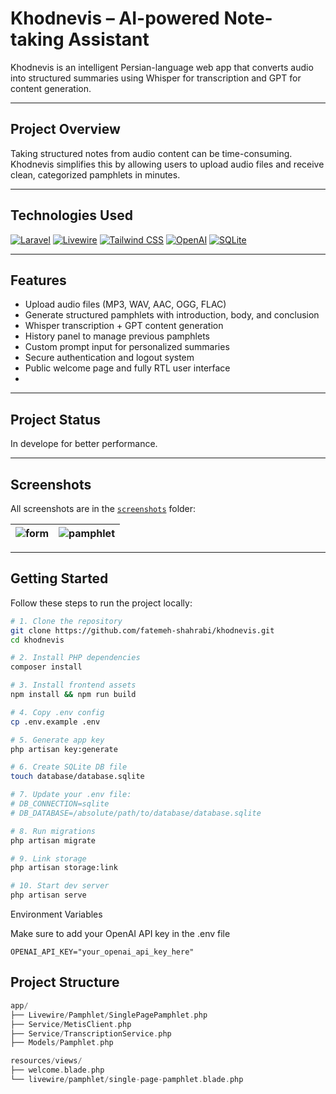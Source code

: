 # Khodnevis – AI-powered Note-taking Assistant

Khodnevis is an intelligent Persian-language web app that converts audio into structured summaries using Whisper for transcription and GPT for content generation.

---

## Project Overview

Taking structured notes from audio content can be time-consuming. Khodnevis simplifies this by allowing users to upload audio files and receive clean, categorized pamphlets in minutes.

---

## Technologies Used

[![Laravel](https://img.shields.io/badge/-Laravel-%23FF2D20?style=for-the-badge&logo=laravel&logoColor=white)](https://laravel.com)
[![Livewire](https://img.shields.io/badge/-Livewire-%2322C55E?style=for-the-badge&logo=laravel&logoColor=white)](https://laravel-livewire.com)
[![Tailwind CSS](https://img.shields.io/badge/-Tailwind_CSS-%2306B6D4?style=for-the-badge&logo=tailwind-css&logoColor=white)](https://tailwindcss.com)
[![OpenAI](https://img.shields.io/badge/-OpenAI-%23000000?style=for-the-badge&logo=openai&logoColor=white)](https://openai.com)
[![SQLite](https://img.shields.io/badge/-SQLite-%230073a6?style=for-the-badge&logo=sqlite&logoColor=white)](https://sqlite.org)

---

## Features

- Upload audio files (MP3, WAV, AAC, OGG, FLAC)  
- Generate structured pamphlets with introduction, body, and conclusion  
- Whisper transcription + GPT content generation  
- History panel to manage previous pamphlets  
- Custom prompt input for personalized summaries  
- Secure authentication and logout system  
- Public welcome page and fully RTL user interface
- 
---

## Project Status

In develope for better performance.

---

## Screenshots

All screenshots are in the [`screenshots`](./screenshots) folder:

| ![form](./screenshots/form.png) | ![pamphlet](./screenshots/pamphlet.png) |
|----------------------------------|------------------------------------------|

---

## Getting Started

Follow these steps to run the project locally:

```bash
# 1. Clone the repository
git clone https://github.com/fatemeh-shahrabi/khodnevis.git
cd khodnevis

# 2. Install PHP dependencies
composer install

# 3. Install frontend assets
npm install && npm run build

# 4. Copy .env config
cp .env.example .env

# 5. Generate app key
php artisan key:generate

# 6. Create SQLite DB file
touch database/database.sqlite

# 7. Update your .env file:
# DB_CONNECTION=sqlite
# DB_DATABASE=/absolute/path/to/database/database.sqlite

# 8. Run migrations
php artisan migrate

# 9. Link storage
php artisan storage:link

# 10. Start dev server
php artisan serve
```


Environment Variables

Make sure to add your OpenAI API key in the .env file

```env
OPENAI_API_KEY="your_openai_api_key_here"
```

## Project Structure

```swift
app/
├── Livewire/Pamphlet/SinglePagePamphlet.php
├── Service/MetisClient.php
├── Service/TranscriptionService.php
├── Models/Pamphlet.php

resources/views/
├── welcome.blade.php
└── livewire/pamphlet/single-page-pamphlet.blade.php
```
